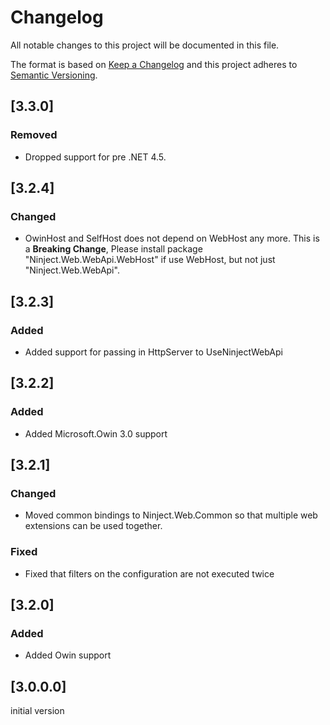 # Changelog
All notable changes to this project will be documented in this file.

The format is based on [Keep a Changelog](http://keepachangelog.com/en/1.0.0/)
and this project adheres to [Semantic Versioning](http://semver.org/spec/v2.0.0.html).

## [3.3.0]

### Removed
- Dropped support for pre .NET 4.5.

## [3.2.4]

### Changed
- OwinHost and SelfHost does not depend on WebHost any more. This is a **Breaking Change**, Please install package "Ninject.Web.WebApi.WebHost" if use WebHost, but not just "Ninject.Web.WebApi".

## [3.2.3]

### Added
- Added support for passing in HttpServer to UseNinjectWebApi

## [3.2.2]

### Added
- Added Microsoft.Owin 3.0 support

## [3.2.1]

### Changed
- Moved common bindings to Ninject.Web.Common so that multiple web extensions can be used together.

### Fixed 
- Fixed that filters on the configuration are not executed twice

## [3.2.0]

### Added
- Added Owin support

## [3.0.0.0]
initial version